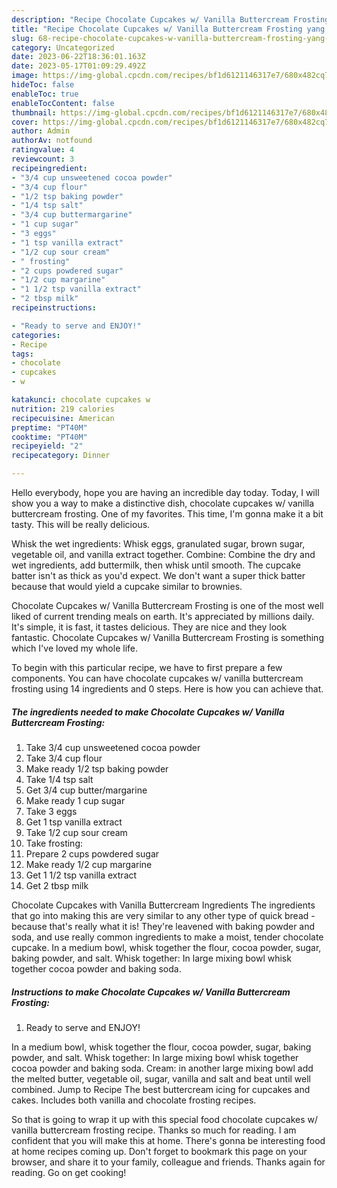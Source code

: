 ```yaml
---
description: "Recipe Chocolate Cupcakes w/ Vanilla Buttercream Frosting yang Delicious"
title: "Recipe Chocolate Cupcakes w/ Vanilla Buttercream Frosting yang Delicious"
slug: 68-recipe-chocolate-cupcakes-w-vanilla-buttercream-frosting-yang-delicious
category: Uncategorized
date: 2023-06-22T18:36:01.163Z
date: 2023-05-17T01:09:29.492Z
image: https://img-global.cpcdn.com/recipes/bf1d6121146317e7/680x482cq70/chocolate-cupcakes-w-vanilla-buttercream-frosting-recipe-main-photo.jpg
hideToc: false
enableToc: true
enableTocContent: false
thumbnail: https://img-global.cpcdn.com/recipes/bf1d6121146317e7/680x482cq70/chocolate-cupcakes-w-vanilla-buttercream-frosting-recipe-main-photo.jpg
cover: https://img-global.cpcdn.com/recipes/bf1d6121146317e7/680x482cq70/chocolate-cupcakes-w-vanilla-buttercream-frosting-recipe-main-photo.jpg
author: Admin
authorAv: notfound
ratingvalue: 4
reviewcount: 3
recipeingredient:
- "3/4 cup unsweetened cocoa powder"
- "3/4 cup flour"
- "1/2 tsp baking powder"
- "1/4 tsp salt"
- "3/4 cup buttermargarine"
- "1 cup sugar"
- "3 eggs"
- "1 tsp vanilla extract"
- "1/2 cup sour cream"
- " frosting"
- "2 cups powdered sugar"
- "1/2 cup margarine"
- "1 1/2 tsp vanilla extract"
- "2 tbsp milk"
recipeinstructions:

- "Ready to serve and ENJOY!"
categories:
- Recipe
tags:
- chocolate
- cupcakes
- w

katakunci: chocolate cupcakes w 
nutrition: 219 calories
recipecuisine: American
preptime: "PT40M"
cooktime: "PT40M"
recipeyield: "2"
recipecategory: Dinner

---
```



Hello everybody, hope you are having an incredible day today. Today, I will show you a way to make a distinctive dish, chocolate cupcakes w/ vanilla buttercream frosting. One of my favorites. This time, I'm gonna make it a bit tasty. This will be really delicious.

Whisk the wet ingredients: Whisk eggs, granulated sugar, brown sugar, vegetable oil, and vanilla extract together. Combine: Combine the dry and wet ingredients, add buttermilk, then whisk until smooth. The cupcake batter isn&#39;t as thick as you&#39;d expect. We don&#39;t want a super thick batter because that would yield a cupcake similar to brownies.

Chocolate Cupcakes w/ Vanilla Buttercream Frosting is one of the most well liked of current trending meals on earth. It's appreciated by millions daily. It's simple, it is fast, it tastes delicious. They are nice and they look fantastic. Chocolate Cupcakes w/ Vanilla Buttercream Frosting is something which I've loved my whole life.


To begin with this particular recipe, we have to first prepare a few components. You can have chocolate cupcakes w/ vanilla buttercream frosting using 14 ingredients and 0 steps. Here is how you can achieve that.

<!--inarticleads1-->

##### The ingredients needed to make Chocolate Cupcakes w/ Vanilla Buttercream Frosting:

1. Take 3/4 cup unsweetened cocoa powder
1. Take 3/4 cup flour
1. Make ready 1/2 tsp baking powder
1. Take 1/4 tsp salt
1. Get 3/4 cup butter/margarine
1. Make ready 1 cup sugar
1. Take 3 eggs
1. Get 1 tsp vanilla extract
1. Take 1/2 cup sour cream
1. Take  frosting:
1. Prepare 2 cups powdered sugar
1. Make ready 1/2 cup margarine
1. Get 1 1/2 tsp vanilla extract
1. Get 2 tbsp milk


Chocolate Cupcakes with Vanilla Buttercream Ingredients The ingredients that go into making this are very similar to any other type of quick bread - because that&#39;s really what it is! They&#39;re leavened with baking powder and soda, and use really common ingredients to make a moist, tender chocolate cupcake. In a medium bowl, whisk together the flour, cocoa powder, sugar, baking powder, and salt. Whisk together: In large mixing bowl whisk together cocoa powder and baking soda. 

<!--inarticleads2-->

##### Instructions to make Chocolate Cupcakes w/ Vanilla Buttercream Frosting:


1. Ready to serve and ENJOY!

In a medium bowl, whisk together the flour, cocoa powder, sugar, baking powder, and salt. Whisk together: In large mixing bowl whisk together cocoa powder and baking soda. Cream: in another large mixing bowl add the melted butter, vegetable oil, sugar, vanilla and salt and beat until well combined. Jump to Recipe The best buttercream icing for cupcakes and cakes. Includes both vanilla and chocolate frosting recipes. 

So that is going to wrap it up with this special food chocolate cupcakes w/ vanilla buttercream frosting recipe. Thanks so much for reading. I am confident that you will make this at home. There's gonna be interesting food at home recipes coming up. Don't forget to bookmark this page on your browser, and share it to your family, colleague and friends. Thanks again for reading. Go on get cooking!
